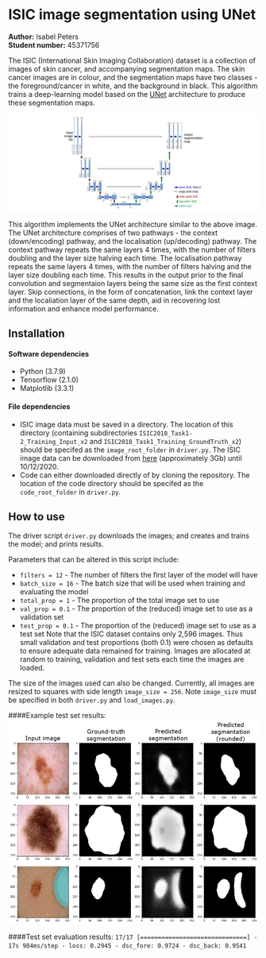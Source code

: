 ﻿# ISIC image segmentation using UNet

**Author:** Isabel Peters  
**Student number:** 45371756

The ISIC (International Skin Imaging Collaboration) dataset is a collection of images of skin cancer, and accompanying segmentation maps. The skin cancer images are in colour, and the segmentation maps have two classes - the foreground/cancer in white, and the background in black. This algorithm trains a deep-learning model based on the [UNet](https://arxiv.org/abs/1802.10508v1) architecture to produce these segmentation maps.

![UNet model architecture diagram](figures/UNet_architecture.png)

This algorithm implements the UNet architecture similar to the above image. The UNet architecture comprises of two pathways - the context (down/encoding) pathway, and the localisation (up/decoding) pathway. The context pathway repeats the same layers 4 times, with the number of filters doubling and the layer size halving each time. The localisation pathway repeats the same layers 4 times, with the number of filters halving and the layer size doubling each time. This results in the output prior to the final convolution and segmentaion layers being the same size as the first context layer. Skip connections, in the form of concatenation, link the context layer and the localiation layer of the same depth, aid in recovering lost information and enhance model performance.

## Installation

#### Software dependencies
* Python (3.7.9)
* Tensorflow (2.1.0)
* Matplotlib (3.3.1)

#### File dependencies
* ISIC image data must be saved in a directory. The location of this directory (containing subdirectories `ISIC2018_Task1-2_Training_Input_x2` and `ISIC2018_Task1_Training_GroundTruth_x2`) should be specifed as the `image_root_folder` in `driver.py`. The ISIC image data can be downloaded from [here](https://cloudstor.aarnet.edu.au/sender/?s=download&token=f0d763f9-d847-4150-847c-e0ec92d38cc5) (approximately 3Gb) until 10/12/2020. 
* Code can either downloaded directly of by cloning the repository. The location of the code directory should be specifed as the `code_root_folder` in `driver.py`.

## How to use

The driver script `driver.py` downloads the images; and creates and trains the model; and prints results.

Parameters that can be altered in this script include:
* `filters = 12` - The number of filters the first layer of the model will have
* `batch_size = 16` - The batch size that will be used when training and evaluating the model
* `total_prop = 1` - The proportion of the total image set to use
* `val_prop = 0.1` - The proportion of the (reduced) image set to use as a validation set
* `test_prop = 0.1` - The proportion of the (reduced) image set to use as a test set
Note that the ISIC dataset contains only 2,596 images. Thus small validation and test proportions (both 0.1) were chosen as defaults to ensure adequate data remained for training. Images are allocated at random to training, validation and test sets each time the images are loaded.

The size of the images used can also be changed. Currently, all images are resized to squares with side length `image_size = 256`. Note `image_size` must be specified in both `driver.py` and `load_images.py`.

####Example test set results:
![Model segmentation results](figures/example_results.png)

####Test set evaluation results:
`17/17 [==============================] - 17s 984ms/step - loss: 0.2945 - dsc_fore: 0.9724 - dsc_back: 0.9541`
